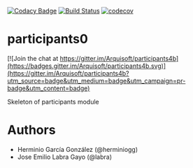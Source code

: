 [![Codacy Badge](https://api.codacy.com/project/badge/Grade/2f5e9b234d9b4cbd8669629c299990ad)](https://www.codacy.com/app/jelabra/participants4b?utm_source=github.com&utm_medium=referral&utm_content=Arquisoft/participants4b&utm_campaign=badger)
[![Build Status](https://travis-ci.org/Arquisoft/participants4b.svg?branch=master)](https://travis-ci.org/Arquisoft/participants4b)
[![codecov](https://codecov.io/gh/Arquisoft/participants4b/branch/master/graph/badge.svg)](https://codecov.io/gh/Arquisoft/participants4b)


# participants0

[![Join the chat at https://gitter.im/Arquisoft/participants4b](https://badges.gitter.im/Arquisoft/participants4b.svg)](https://gitter.im/Arquisoft/participants4b?utm_source=badge&utm_medium=badge&utm_campaign=pr-badge&utm_content=badge)

Skeleton of participants module

# Authors

- Herminio García González (@herminiogg)
- Jose Emilio Labra Gayo (@labra)

